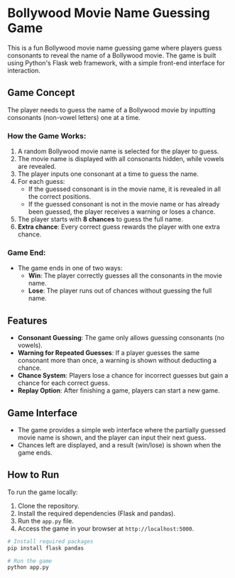 # Bollywood Movie Name Guessing Game

This is a fun Bollywood movie name guessing game where players guess consonants to reveal the name of a Bollywood movie. The game is built using Python's Flask web framework, with a simple front-end interface for interaction.

## Game Concept

The player needs to guess the name of a Bollywood movie by inputting consonants (non-vowel letters) one at a time.

### How the Game Works:
1. A random Bollywood movie name is selected for the player to guess.
2. The movie name is displayed with all consonants hidden, while vowels are revealed.
3. The player inputs one consonant at a time to guess the name.
4. For each guess:
   - If the guessed consonant is in the movie name, it is revealed in all the correct positions.
   - If the guessed consonant is not in the movie name or has already been guessed, the player receives a warning or loses a chance.
5. The player starts with **8 chances** to guess the full name.
6. **Extra chance**: Every correct guess rewards the player with one extra chance.

### Game End:
- The game ends in one of two ways:
   - **Win**: The player correctly guesses all the consonants in the movie name.
   - **Lose**: The player runs out of chances without guessing the full name.

## Features
- **Consonant Guessing**: The game only allows guessing consonants (no vowels).
- **Warning for Repeated Guesses**: If a player guesses the same consonant more than once, a warning is shown without deducting a chance.
- **Chance System**: Players lose a chance for incorrect guesses but gain a chance for each correct guess.
- **Replay Option**: After finishing a game, players can start a new game.

## Game Interface
- The game provides a simple web interface where the partially guessed movie name is shown, and the player can input their next guess.
- Chances left are displayed, and a result (win/lose) is shown when the game ends.

## How to Run
To run the game locally:
1. Clone the repository.
2. Install the required dependencies (Flask and pandas).
3. Run the `app.py` file.
4. Access the game in your browser at `http://localhost:5000`.

```bash
# Install required packages
pip install flask pandas

# Run the game
python app.py

